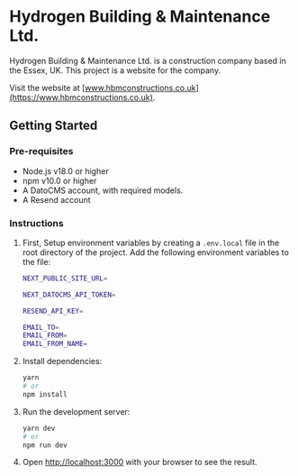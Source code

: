 # Hydrogen Building & Maintenance Ltd.

Hydrogen Building & Maintenance Ltd. is a construction company based in the Essex, UK. This project is a website for the company.

Visit the website at [www.hbmconstructions.co.uk](https://www.hbmconstructions.co.uk).

## Getting Started

### Pre-requisites

- Node.js v18.0 or higher
- npm v10.0 or higher
- A DatoCMS account, with required models.
- A Resend account

### Instructions

1. First, Setup environment variables by creating a `.env.local` file in the root directory of the project. Add the following environment variables to the file:

    ```bash
    NEXT_PUBLIC_SITE_URL=

    NEXT_DATOCMS_API_TOKEN=

    RESEND_API_KEY=

    EMAIL_TO=
    EMAIL_FROM=
    EMAIL_FROM_NAME=
    ```

2. Install dependencies:

    ```bash
    yarn
    # or
    npm install
    ```

3. Run the development server:

    ```bash
    yarn dev
    # or
    npm run dev
    ```

4. Open [http://localhost:3000](http://localhost:3000) with your browser to see the result.
